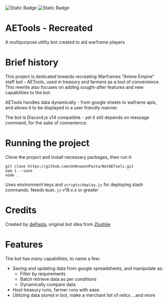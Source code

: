 ![Static Badge](https://img.shields.io/badge/made_with-discord.js_v14-blue) ![Static Badge](https://img.shields.io/badge/license-MIT-green)

# AETools - Recreated
A multipurpose utility bot created to aid warframe players

# Brief history
This project is dedicated towards recreating Warframes "Anime Empire" staff bot - AETools, used in treasury and farmers as a tool of convenience. This rewrite also focuses on adding sought-after features and new capabilities to the bot.

AETools handles data dynamically - from google sheets to waframe apis, and allows it to be displayed in a user friendly manner.

The bot is Discord.js v14 compatible - yet it still depends on message command, for the sake of convenience.

# Running the project
Clone the project and install necessary packages, then run it:
```
git clone https://github.com/UnKnownnPasta/NotAETools.git
npm i --save
node .
```

Uses environment keys and `scripts/deploy.js` for deploying slash commands.
Needs `Node.js` v18.x.x or greater

# Credits
Created by [dePasta](https://github.com/UnKnownnPasta), original bot idea from [Zlushiie](https://github.com/Zlushiie)

# Features
The bot has many capabilities, to name a few:
- Saving and updating data from google spreadsheets, and manipulate as:
    - Filter by requirements
    - Batch retrieve data as per conditions
    - Dynamically compare data
- Host treasury runs, farmer runs with ease
- Utilizing data stored in bot, make a merchant list of relics
...and more

